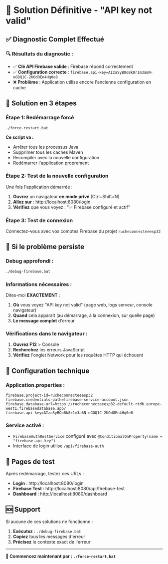 # 🔧 Solution Définitive - "API key not valid"

## ✅ **Diagnostic Complet Effectué**

### 🔍 **Résultats du diagnostic :**
- ✅ **Clé API Firebase valide** : Firebase répond correctement
- ✅ **Configuration correcte** : `firebase.api-key=AIzaSyBOo8k8r1m3a6N-eGOQ1C-2KOdOEn4Hq0e8`
- ❌ **Problème** : Application utilise encore l'ancienne configuration en cache

## 🚀 **Solution en 3 étapes**

### **Étape 1: Redémarrage forcé**
```bash
./force-restart.bat
```
**Ce script va :**
- Arrêter tous les processus Java
- Supprimer tous les caches Maven
- Recompiler avec la nouvelle configuration
- Redémarrer l'application proprement

### **Étape 2: Test de la nouvelle configuration**
Une fois l'application démarrée :
1. **Ouvrez** un navigateur **en mode privé** (Ctrl+Shift+N)
2. **Allez sur** : http://localhost:8080/login
3. **Vérifiez** que vous voyez : "✅ Firebase configuré et actif"

### **Étape 3: Test de connexion**
Connectez-vous avec vos comptes Firebase du projet `rucheconnecteeesp32`

## 🎯 **Si le problème persiste**

### **Debug approfondi :**
```bash
./debug-firebase.bat
```

### **Informations nécessaires :**
Dites-moi **EXACTEMENT** :
1. **Où** vous voyez "API key not valid" (page web, logs serveur, console navigateur)
2. **Quand** cela apparaît (au démarrage, à la connexion, sur quelle page)
3. **Le message complet** d'erreur

### **Vérifications dans le navigateur :**
1. **Ouvrez F12** > Console
2. **Recherchez** les erreurs JavaScript 
3. **Vérifiez** l'onglet Network pour les requêtes HTTP qui échouent

## 🔧 **Configuration technique**

### **Application.properties :**
```properties
firebase.project-id=rucheconnecteeesp32
firebase.credentials-path=firebase-service-account.json
firebase.database-url=https://rucheconnecteeesp32-default-rtdb.europe-west1.firebasedatabase.app/
firebase.api-key=AIzaSyBOo8k8r1m3a6N-eGOQ1C-2KOdOEn4Hq0e8
```

### **Service activé :**
- `FirebaseAuthRestService` configuré avec `@ConditionalOnProperty(name = "firebase.api-key")`
- Interface de login utilise `/api/firebase-auth`

## 📱 **Pages de test**

Après redémarrage, testez ces URLs :
- **Login** : http://localhost:8080/login
- **Firebase Test** : http://localhost:8080/api/firebase-test
- **Dashboard** : http://localhost:8080/dashboard

## 🆘 **Support**

Si aucune de ces solutions ne fonctionne :
1. **Exécutez** : `./debug-firebase.bat`
2. **Copiez** tous les messages d'erreur
3. **Précisez** le contexte exact de l'erreur

---

**🎯 Commencez maintenant par : `./force-restart.bat`**

